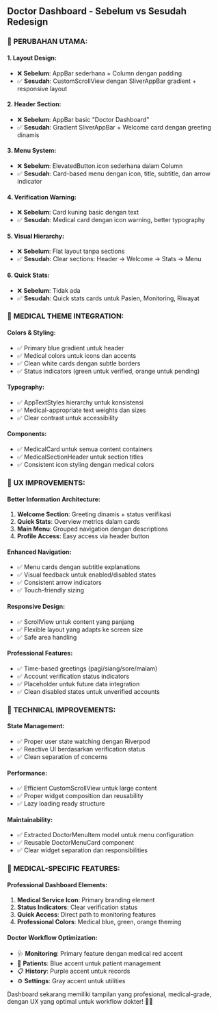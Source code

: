 ## Doctor Dashboard - Sebelum vs Sesudah Redesign

### 🎨 **PERUBAHAN UTAMA:**

#### **1. Layout Design:**
- ❌ **Sebelum**: AppBar sederhana + Column dengan padding
- ✅ **Sesudah**: CustomScrollView dengan SliverAppBar gradient + responsive layout

#### **2. Header Section:**
- ❌ **Sebelum**: AppBar basic "Doctor Dashboard"
- ✅ **Sesudah**: Gradient SliverAppBar + Welcome card dengan greeting dinamis

#### **3. Menu System:**
- ❌ **Sebelum**: ElevatedButton.icon sederhana dalam Column
- ✅ **Sesudah**: Card-based menu dengan icon, title, subtitle, dan arrow indicator

#### **4. Verification Warning:**
- ❌ **Sebelum**: Card kuning basic dengan text
- ✅ **Sesudah**: Medical card dengan icon warning, better typography

#### **5. Visual Hierarchy:**
- ❌ **Sebelum**: Flat layout tanpa sections
- ✅ **Sesudah**: Clear sections: Header → Welcome → Stats → Menu

#### **6. Quick Stats:**
- ❌ **Sebelum**: Tidak ada
- ✅ **Sesudah**: Quick stats cards untuk Pasien, Monitoring, Riwayat

### 🏥 **MEDICAL THEME INTEGRATION:**

#### **Colors & Styling:**
- ✅ Primary blue gradient untuk header
- ✅ Medical colors untuk icons dan accents
- ✅ Clean white cards dengan subtle borders
- ✅ Status indicators (green untuk verified, orange untuk pending)

#### **Typography:**
- ✅ AppTextStyles hierarchy untuk konsistensi
- ✅ Medical-appropriate text weights dan sizes
- ✅ Clear contrast untuk accessibility

#### **Components:**
- ✅ MedicalCard untuk semua content containers
- ✅ MedicalSectionHeader untuk section titles
- ✅ Consistent icon styling dengan medical colors

### 📱 **UX IMPROVEMENTS:**

#### **Better Information Architecture:**
1. **Welcome Section**: Greeting dinamis + status verifikasi
2. **Quick Stats**: Overview metrics dalam cards
3. **Main Menu**: Grouped navigation dengan descriptions
4. **Profile Access**: Easy access via header button

#### **Enhanced Navigation:**
- ✅ Menu cards dengan subtitle explanations
- ✅ Visual feedback untuk enabled/disabled states
- ✅ Consistent arrow indicators
- ✅ Touch-friendly sizing

#### **Responsive Design:**
- ✅ ScrollView untuk content yang panjang
- ✅ Flexible layout yang adapts ke screen size
- ✅ Safe area handling

#### **Professional Features:**
- ✅ Time-based greetings (pagi/siang/sore/malam)
- ✅ Account verification status indicators
- ✅ Placeholder untuk future data integration
- ✅ Clean disabled states untuk unverified accounts

### 🔧 **TECHNICAL IMPROVEMENTS:**

#### **State Management:**
- ✅ Proper user state watching dengan Riverpod
- ✅ Reactive UI berdasarkan verification status
- ✅ Clean separation of concerns

#### **Performance:**
- ✅ Efficient CustomScrollView untuk large content
- ✅ Proper widget composition dan reusability
- ✅ Lazy loading ready structure

#### **Maintainability:**
- ✅ Extracted DoctorMenuItem model untuk menu configuration
- ✅ Reusable DoctorMenuCard component
- ✅ Clear widget separation dan responsibilities

### 🎯 **MEDICAL-SPECIFIC FEATURES:**

#### **Professional Dashboard Elements:**
1. **Medical Service Icon**: Primary branding element
2. **Status Indicators**: Clear verification status
3. **Quick Access**: Direct path to monitoring features
4. **Professional Colors**: Medical blue, green, orange theming

#### **Doctor Workflow Optimization:**
- 🩺 **Monitoring**: Primary feature dengan medical red accent
- 👥 **Patients**: Blue accent untuk patient management
- 📋 **History**: Purple accent untuk records
- ⚙️ **Settings**: Gray accent untuk utilities

Dashboard sekarang memiliki tampilan yang profesional, medical-grade, dengan UX yang optimal untuk workflow dokter! 🏥✨
